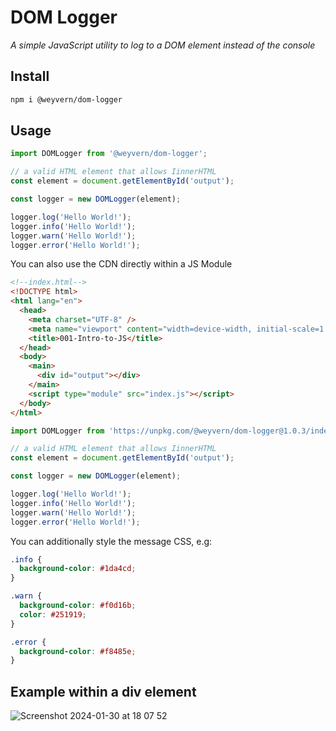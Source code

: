 # DOM Logger

_A simple JavaScript utility to log to a DOM element instead of the console_

## Install

```bash
npm i @weyvern/dom-logger
```

## Usage

```js
import DOMLogger from '@weyvern/dom-logger';

// a valid HTML element that allows IinnerHTML
const element = document.getElementById('output');

const logger = new DOMLogger(element);

logger.log('Hello World!');
logger.info('Hello World!');
logger.warn('Hello World!');
logger.error('Hello World!');
```

You can also use the CDN directly within a JS Module

```html
<!--index.html-->
<!DOCTYPE html>
<html lang="en">
  <head>
    <meta charset="UTF-8" />
    <meta name="viewport" content="width=device-width, initial-scale=1.0" />
    <title>001-Intro-to-JS</title>
  </head>
  <body>
    <main>
      <div id="output"></div>
    </main>
    <script type="module" src="index.js"></script>
  </body>
</html>
```

```js
import DOMLogger from 'https://unpkg.com/@weyvern/dom-logger@1.0.3/index.js';

// a valid HTML element that allows IinnerHTML
const element = document.getElementById('output');

const logger = new DOMLogger(element);

logger.log('Hello World!');
logger.info('Hello World!');
logger.warn('Hello World!');
logger.error('Hello World!');
```

You can additionally style the message CSS, e.g:

```css
.info {
  background-color: #1da4cd;
}

.warn {
  background-color: #f0d16b;
  color: #251919;
}

.error {
  background-color: #f8485e;
}
```

## Example within a div element

![Screenshot 2024-01-30 at 18 07 52](https://github.com/weyvern/dom-logger/assets/19370560/fda17ca9-d009-4ac4-8328-33edd4cc54cd)
